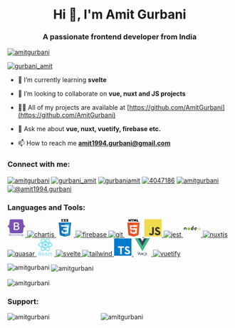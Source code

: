 <h1 align="center">Hi 👋, I'm Amit Gurbani</h1>
<h3 align="center">A passionate frontend developer from India</h3>

<p align="left"> <a href="https://github.com/ryo-ma/github-profile-trophy"><img src="https://github-profile-trophy.vercel.app/?username=amitgurbani" alt="amitgurbani" /></a> </p>

<p align="left"> <a href="https://twitter.com/gurbani_amit" target="blank"><img src="https://img.shields.io/twitter/follow/gurbani_amit?logo=twitter&style=for-the-badge" alt="gurbani_amit" /></a> </p>

- 🌱 I’m currently learning **svelte**

- 👯 I’m looking to collaborate on **vue, nuxt and JS projects**

- 👨‍💻 All of my projects are available at [https://github.com/AmitGurbani](https://github.com/AmitGurbani)

- 💬 Ask me about **vue, nuxt, vuetify, firebase etc.**

- 📫 How to reach me **amit1994.gurbani@gmail.com**

<h3 align="left">Connect with me:</h3>
<p align="left">
<a href="https://dev.to/amitgurbani" target="blank"><img align="center" src="https://raw.githubusercontent.com/rahuldkjain/github-profile-readme-generator/master/src/images/icons/Social/devto.svg" alt="amitgurbani" height="30" width="40" /></a>
<a href="https://twitter.com/gurbani_amit" target="blank"><img align="center" src="https://raw.githubusercontent.com/rahuldkjain/github-profile-readme-generator/master/src/images/icons/Social/twitter.svg" alt="gurbani_amit" height="30" width="40" /></a>
<a href="https://linkedin.com/in/gurbaniamit" target="blank"><img align="center" src="https://raw.githubusercontent.com/rahuldkjain/github-profile-readme-generator/master/src/images/icons/Social/linked-in-alt.svg" alt="gurbaniamit" height="30" width="40" /></a>
<a href="https://stackoverflow.com/users/4047186" target="blank"><img align="center" src="https://raw.githubusercontent.com/rahuldkjain/github-profile-readme-generator/master/src/images/icons/Social/stack-overflow.svg" alt="4047186" height="30" width="40" /></a>
<a href="https://www.hackerrank.com/amitgurbani" target="blank"><img align="center" src="https://raw.githubusercontent.com/rahuldkjain/github-profile-readme-generator/master/src/images/icons/Social/hackerrank.svg" alt="amitgurbani" height="30" width="40" /></a>
<a href="https://www.hackerearth.com/@amit1994.gurbani" target="blank"><img align="center" src="https://raw.githubusercontent.com/rahuldkjain/github-profile-readme-generator/master/src/images/icons/Social/hackerearth.svg" alt="@amit1994.gurbani" height="30" width="40" /></a>
</p>

<h3 align="left">Languages and Tools:</h3>
<p align="left"> <a href="https://getbootstrap.com" target="_blank" rel="noreferrer"> <img src="https://raw.githubusercontent.com/devicons/devicon/master/icons/bootstrap/bootstrap-plain-wordmark.svg" alt="bootstrap" width="40" height="40"/> </a> <a href="https://www.chartjs.org" target="_blank" rel="noreferrer"> <img src="https://www.chartjs.org/media/logo-title.svg" alt="chartjs" width="40" height="40"/> </a> <a href="https://www.w3schools.com/css/" target="_blank" rel="noreferrer"> <img src="https://raw.githubusercontent.com/devicons/devicon/master/icons/css3/css3-original-wordmark.svg" alt="css3" width="40" height="40"/> </a> <a href="https://firebase.google.com/" target="_blank" rel="noreferrer"> <img src="https://www.vectorlogo.zone/logos/firebase/firebase-icon.svg" alt="firebase" width="40" height="40"/> </a> <a href="https://git-scm.com/" target="_blank" rel="noreferrer"> <img src="https://www.vectorlogo.zone/logos/git-scm/git-scm-icon.svg" alt="git" width="40" height="40"/> </a> <a href="https://www.w3.org/html/" target="_blank" rel="noreferrer"> <img src="https://raw.githubusercontent.com/devicons/devicon/master/icons/html5/html5-original-wordmark.svg" alt="html5" width="40" height="40"/> </a> <a href="https://developer.mozilla.org/en-US/docs/Web/JavaScript" target="_blank" rel="noreferrer"> <img src="https://raw.githubusercontent.com/devicons/devicon/master/icons/javascript/javascript-original.svg" alt="javascript" width="40" height="40"/> </a> <a href="https://jestjs.io" target="_blank" rel="noreferrer"> <img src="https://www.vectorlogo.zone/logos/jestjsio/jestjsio-icon.svg" alt="jest" width="40" height="40"/> </a> <a href="https://nodejs.org" target="_blank" rel="noreferrer"> <img src="https://raw.githubusercontent.com/devicons/devicon/master/icons/nodejs/nodejs-original-wordmark.svg" alt="nodejs" width="40" height="40"/> </a> <a href="https://nuxtjs.org/" target="_blank" rel="noreferrer"> <img src="https://www.vectorlogo.zone/logos/nuxtjs/nuxtjs-icon.svg" alt="nuxtjs" width="40" height="40"/> </a> <a href="https://quasar.dev/" target="_blank" rel="noreferrer"> <img src="https://cdn.quasar.dev/logo/svg/quasar-logo.svg" alt="quasar" width="40" height="40"/> </a> <a href="https://reactjs.org/" target="_blank" rel="noreferrer"> <img src="https://raw.githubusercontent.com/devicons/devicon/master/icons/react/react-original-wordmark.svg" alt="react" width="40" height="40"/> </a> <a href="https://svelte.dev" target="_blank" rel="noreferrer"> <img src="https://upload.wikimedia.org/wikipedia/commons/1/1b/Svelte_Logo.svg" alt="svelte" width="40" height="40"/> </a> <a href="https://tailwindcss.com/" target="_blank" rel="noreferrer"> <img src="https://www.vectorlogo.zone/logos/tailwindcss/tailwindcss-icon.svg" alt="tailwind" width="40" height="40"/> </a> <a href="https://www.typescriptlang.org/" target="_blank" rel="noreferrer"> <img src="https://raw.githubusercontent.com/devicons/devicon/master/icons/typescript/typescript-original.svg" alt="typescript" width="40" height="40"/> </a> <a href="https://vuejs.org/" target="_blank" rel="noreferrer"> <img src="https://raw.githubusercontent.com/devicons/devicon/master/icons/vuejs/vuejs-original-wordmark.svg" alt="vuejs" width="40" height="40"/> </a> <a href="https://vuetifyjs.com/en/" target="_blank" rel="noreferrer"> <img src="https://bestofjs.org/logos/vuetify.svg" alt="vuetify" width="40" height="40"/> </a> </p>

<p><img align="left" src="https://github-readme-stats.vercel.app/api/top-langs?username=amitgurbani&show_icons=true&theme=dark&locale=en&layout=compact" alt="amitgurbani" /></p>

<p>&nbsp;<img align="center" src="https://github-readme-stats.vercel.app/api?username=amitgurbani&show_icons=true&theme=dark&locale=en" alt="amitgurbani" /></p>

<p><img align="center" src="https://github-readme-streak-stats.herokuapp.com/?user=amitgurbani&theme=dark" alt="amitgurbani" /></p>

<h3 align="left">Support:</h3>
<p><a href="https://www.buymeacoffee.com/amitgurbani"> <img align="left" src="https://cdn.buymeacoffee.com/buttons/v2/default-yellow.png" height="50" width="210" alt="amitgurbani" /></a><a href="https://ko-fi.com/amitgurbani"> <img align="left" src="https://cdn.ko-fi.com/cdn/kofi3.png?v=3" height="50" width="210" alt="amitgurbani" /></a></p><br><br>

